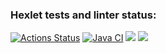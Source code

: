 ### Hexlet tests and linter status:
[![Actions Status](https://github.com/NowUKnow1/java-project-72/workflows/hexlet-check/badge.svg)](https://github.com/NowUKnow1/java-project-72/actions)
[![Java CI](https://github.com/NowUKnow1/java-project-72/actions/workflows/main.yml/badge.svg)](https://github.com/NowUKnow1/java-project-72/actions/workflows/main.yml)
<a href="https://codeclimate.com/github/NowUKnow1/java-project-72/maintainability"><img src="https://api.codeclimate.com/v1/badges/5af1a84bf2805c67b0e2/maintainability" /></a>
<a href="https://codeclimate.com/github/NowUKnow1/java-project-72/test_coverage"><img src="https://api.codeclimate.com/v1/badges/5af1a84bf2805c67b0e2/test_coverage" /></a>
